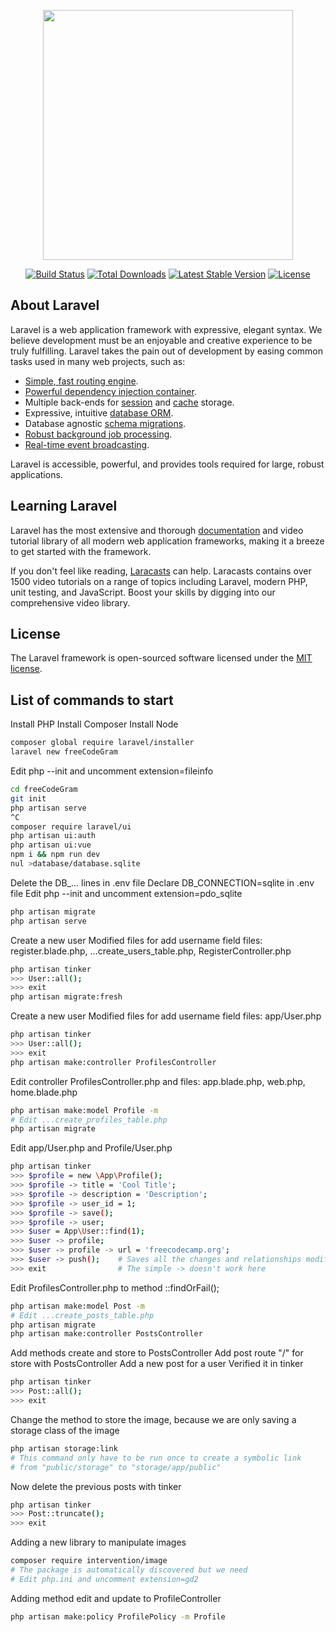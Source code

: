 <p align="center"><img src="https://res.cloudinary.com/dtfbvvkyp/image/upload/v1566331377/laravel-logolockup-cmyk-red.svg" width="400"></p>

<p align="center">
<a href="https://travis-ci.org/laravel/framework"><img src="https://travis-ci.org/laravel/framework.svg" alt="Build Status"></a>
<a href="https://packagist.org/packages/laravel/framework"><img src="https://poser.pugx.org/laravel/framework/d/total.svg" alt="Total Downloads"></a>
<a href="https://packagist.org/packages/laravel/framework"><img src="https://poser.pugx.org/laravel/framework/v/stable.svg" alt="Latest Stable Version"></a>
<a href="https://packagist.org/packages/laravel/framework"><img src="https://poser.pugx.org/laravel/framework/license.svg" alt="License"></a>
</p>

## About Laravel

Laravel is a web application framework with expressive, elegant syntax. We believe development must be an enjoyable and creative experience to be truly fulfilling. Laravel takes the pain out of development by easing common tasks used in many web projects, such as:

-   [Simple, fast routing engine](https://laravel.com/docs/routing).
-   [Powerful dependency injection container](https://laravel.com/docs/container).
-   Multiple back-ends for [session](https://laravel.com/docs/session) and [cache](https://laravel.com/docs/cache) storage.
-   Expressive, intuitive [database ORM](https://laravel.com/docs/eloquent).
-   Database agnostic [schema migrations](https://laravel.com/docs/migrations).
-   [Robust background job processing](https://laravel.com/docs/queues).
-   [Real-time event broadcasting](https://laravel.com/docs/broadcasting).

Laravel is accessible, powerful, and provides tools required for large, robust applications.

## Learning Laravel

Laravel has the most extensive and thorough [documentation](https://laravel.com/docs) and video tutorial library of all modern web application frameworks, making it a breeze to get started with the framework.

If you don't feel like reading, [Laracasts](https://laracasts.com) can help. Laracasts contains over 1500 video tutorials on a range of topics including Laravel, modern PHP, unit testing, and JavaScript. Boost your skills by digging into our comprehensive video library.

## License

The Laravel framework is open-sourced software licensed under the [MIT license](https://opensource.org/licenses/MIT).

## List of commands to start

Install PHP
Install Composer
Install Node

```sh
composer global require laravel/installer
laravel new freeCodeGram
```

Edit php --init and uncomment extension=fileinfo

```sh
cd freeCodeGram
git init
php artisan serve
^C
composer require laravel/ui
php artisan ui:auth
php artisan ui:vue
npm i && npm run dev
nul >database/database.sqlite
```

Delete the DB\_... lines in .env file
Declare DB_CONNECTION=sqlite in .env file
Edit php --init and uncomment extension=pdo_sqlite

```sh
php artisan migrate
php artisan serve
```

Create a new user
Modified files for add username field
files: register.blade.php, ...create_users_table.php, RegisterController.php

```sh
php artisan tinker
>>> User::all();
>>> exit
php artisan migrate:fresh
```

Create a new user
Modified files for add username field
files: app/User.php

```sh
php artisan tinker
>>> User::all();
>>> exit
php artisan make:controller ProfilesController
```

Edit controller ProfilesController.php and files: app.blade.php, web.php, home.blade.php

```sh
php artisan make:model Profile -m
# Edit ...create_profiles_table.php
php artisan migrate
```

Edit app/User.php and Profile/User.php

```sh
php artisan tinker
>>> $profile = new \App\Profile();
>>> $profile -> title = 'Cool Title';
>>> $profile -> description = 'Description';
>>> $profile -> user_id = 1;
>>> $profile -> save();
>>> $profile -> user;
>>> $user = App\User::find(1);
>>> $user -> profile;
>>> $user -> profile -> url = 'freecodecamp.org';
>>> $user -> push();    # Saves all the changes and relationships modified
>>> exit                # The simple -> doesn't work here
```

Edit ProfilesController.php to method ::findOrFail();

```sh
php artisan make:model Post -m
# Edit ...create_posts_table.php
php artisan migrate
php artisan make:controller PostsController
```

Add methods create and store to PostsController
Add post route "/" for store with PostsController
Add a new post for a user
Verified it in tinker

```sh
php artisan tinker
>>> Post::all();
>>> exit
```

Change the method to store the image, because we are only saving a storage class of the image

```sh
php artisan storage:link
# This command only have to be run once to create a symbolic link
# from "public/storage" to "storage/app/public"
```

Now delete the previous posts with tinker

```sh
php artisan tinker
>>> Post::truncate();
>>> exit
```

Adding a new library to manipulate images

```sh
composer require intervention/image
# The package is automatically discovered but we need
# Edit php.ini and uncomment extension=gd2
```

Adding method edit and update to ProfileController

```sh
php artisan make:policy ProfilePolicy -m Profile
```

